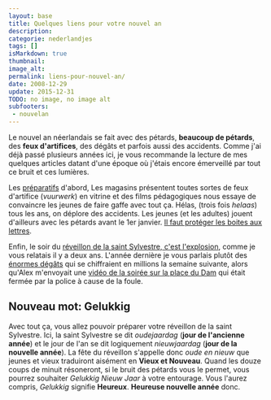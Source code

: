 ```yaml
---
layout: base
title: Quelques liens pour votre nouvel an
description: 
categorie: nederlandjes
tags: []
isMarkdown: true
thumbnail: 
image_alt: 
permalink: liens-pour-nouvel-an/
date: 2008-12-29
update: 2015-12-31
TODO: no image, no image alt
subfooters:
 - nouvelan
---
```




Le nouvel an néerlandais se fait avec des pétards, **beaucoup de pétards**, des **feux d'artifices**, des dégâts et parfois aussi des accidents. Comme j'ai déjà passé plusieurs années ici, je vous recommande la lecture de mes quelques articles datant d'une époque où j'étais encore émerveillé par tout ce bruit et ces lumières.

Les [préparatifs](/preparatifs-petaradants) d'abord, Les magasins présentent toutes sortes de feux d'artifice (*vuurwerk*) en vitrine et des films pédagogiques nous essaye de convaincre les jeunes de faire gaffe avec tout ça. Hélas, (trois fois *helaas*) tous les ans, on déplore des accidents. Les jeunes (et les adultes) jouent d'ailleurs avec les pétards avant le 1er janvier. [Il faut protéger les boites aux lettres](/nouveau-mot-vuurwerk). 

Enfin, le soir du [réveillon de la saint Sylvestre, c'est l'explosion](/les-bruits-du-nouvel-an), comme je vous relatais il y a deux ans. L'année dernière je vous parlais plutôt des [énormes dégâts](/il-y-a-eu-des-degats) qui se chiffraient en millions la semaine suivante, alors qu'Alex m'envoyait une [vidéo de la soirée sur la place du Dam](/deux-nouvelles-annees#co) qui était fermée par la police à cause de la foule.

## Nouveau mot: Gelukkig

Avec tout ça, vous allez pouvoir préparer votre réveillon de la saint Sylvestre. Ici, la saint Sylvestre se dit *oudejaardag* (**jour de l'ancienne année**) et le jour de l'an se dit logiquement *nieuwjaardag* (**jour de la nouvelle année**). La fête du réveillon s'appelle donc *oude en nieuw* que jeunes et vieux traduiront aisément en **Vieux et Nouveau**. Quand les douze coups de minuit résoneront, si le bruit des pétards vous le permet, vous pourrez souhaiter *Gelukkig Nieuw Jaar* à votre entourage. Vous l'aurez compris, *Gelukkig* signifie **Heureux**. **Heureuse nouvelle année** donc.
